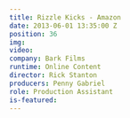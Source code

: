 ```yaml
---
title: Rizzle Kicks - Amazon
date: 2013-06-01 13:35:00 Z
position: 36
img: 
video: 
company: Bark Films
runtime: Online Content
director: Rick Stanton
producers: Penny Gabriel
role: Production Assistant
is-featured: 
---
```


